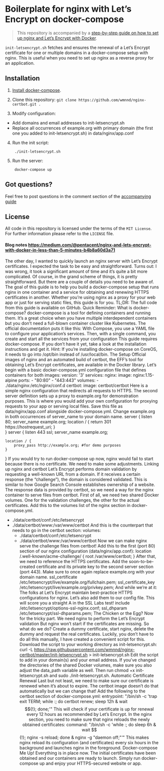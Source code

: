 # Boilerplate for nginx with Let’s Encrypt on docker-compose

> This repository is accompanied by a [step-by-step guide on how to
set up nginx and Let’s Encrypt with Docker](https://medium.com/@pentacent/nginx-and-lets-encrypt-with-docker-in-less-than-5-minutes-b4b8a60d3a71).

`init-letsencrypt.sh` fetches and ensures the renewal of a Let’s
Encrypt certificate for one or multiple domains in a docker-compose
setup with nginx.
This is useful when you need to set up nginx as a reverse proxy for an
application.

## Installation
1. [Install docker-compose](https://docs.docker.com/compose/install/#install-compose).

2. Clone this repository: `git clone https://github.com/wmnnd/nginx-certbot.git .`

3. Modify configuration:
- Add domains and email addresses to init-letsencrypt.sh
- Replace all occurrences of example.org with primary domain (the first one you added to init-letsencrypt.sh) in data/nginx/app.conf

4. Run the init script:

        ./init-letsencrypt.sh

5. Run the server:

        docker-compose up

## Got questions?
Feel free to post questions in the comment section of the [accompanying guide](https://medium.com/@pentacent/nginx-and-lets-encrypt-with-docker-in-less-than-5-minutes-b4b8a60d3a71)

## License
All code in this repository is licensed under the terms of the `MIT License`. For further information please refer to the `LICENSE` file.


#### Blog notes https://medium.com/@pentacent/nginx-and-lets-encrypt-with-docker-in-less-than-5-minutes-b4b8a60d3a71

The other day, I wanted to quickly launch an nginx server with Let’s Encrypt certificates. I expected the task to be easy and straightforward. Turns out: I was wrong, it took a significant amount of time and it’s quite a bit more complicated.
Of course, in the grand scheme of things, it is pretty straightforward. But there are a couple of details you need to be aware of. The goal of this guide is to help you build a docker-compose setup that runs nginx in one container and a service for obtaining and renewing HTTPS certificates in another. Whether you’re using nginx as a proxy for your web app or just for serving static files, this guide is for you.
TL;DR: The full code from this guide is available on GitHub.
Quick Reminder: What is docker-compose?
docker-compose is a tool for defining containers and running them. It’s a great choice when you have multiple interdependent containers but you don’t need a full-blown container cluster like Kubernetes.
The official documentation puts it like this:
With Compose, you use a YAML file to configure your application’s services. Then, with a single command, you create and start all the services from your configuration
This guide requires docker-compose. If you don’t have it yet, take a look at the installation instructions and get it.
Hint: If you’re installing docker-compose on CoreOS, it needs to go into /opt/bin instead of /usr/local/bin.
The Setup
Official images of nginx and an automated build of certbot, the EFF’s tool for obtaining Let’s Encrypt certificates, are available in the Docker library.
Let’s begin with a basic docker-compose.yml configuration file that defines containers for both images:
version: '3'
services:
  nginx:
    image: nginx:1.15-alpine
    ports:
      - "80:80"
      - "443:443"
    volumes:
      - ./data/nginx:/etc/nginx/conf.d
  certbot:
    image: certbot/certbot
Here is a simple nginx configuration that redirects all requests to HTTPS. The second server definition sets up a proxy to example.org for demonstration purposes. This is where you would add your own configuration for proxying requests to your app or serving local files.
Save this file as data/nginx/app.conf alongside docker-compose.yml. Change example.org in both occurrences of server_name to your domain name.
server {
    listen 80;
    server_name example.org;
    location / {
        return 301 https://$host$request_uri;
    }    
}
server {
    listen 443 ssl;
    server_name example.org;
    
    location / {
        proxy_pass http://example.org; #for demo purposes
    }
}
If you would try to run docker-compose up now, nginx would fail to start because there is no certificate. We need to make some adjustments.
Linking up nginx and certbot
Let’s Encrypt performs domain validation by requesting a well-known URL from a domain. If it receives a certain response (the “challenge”), the domain is considered validated. This is similar to how Google Search Console establishes ownership of a website. The response data is provided by certbot, so we need a way for the nginx container to serve files from certbot.
First of all, we need two shared Docker volumes. One for the validation challenges, the other for the actual certificates.
Add this to the volumes list of the nginx section in docker-compose.yml.
- ./data/certbot/conf:/etc/letsencrypt
- ./data/certbot/www:/var/www/certbot
And this is the counterpart that needs to go in the certbot section:
volumes:
  - ./data/certbot/conf:/etc/letsencrypt
  - ./data/certbot/www:/var/www/certbot
Now we can make nginx serve the challenge files from certbot! Add this to the first (port 80) section of our nginx configuration (data/nginx/app.conf):
location /.well-known/acme-challenge/ {
    root /var/www/certbot;
}
After that, we need to reference the HTTPS certificates. Add the soon-to-be-created certificate and its private key to the second server section (port 443). Make sure to once again replace example.org with your domain name.
ssl_certificate /etc/letsencrypt/live/example.org/fullchain.pem;
ssl_certificate_key /etc/letsencrypt/live/example.org/privkey.pem;
And while we’re at it: The folks at Let’s Encrypt maintain best-practice HTTPS configurations for nginx. Let’s also add them to our config file. This will score you a straight A in the SSL Labs test!
include /etc/letsencrypt/options-ssl-nginx.conf;
ssl_dhparam /etc/letsencrypt/ssl-dhparams.pem;
The Chicken or the Egg?
Now for the tricky part. We need nginx to perform the Let’s Encrypt validation But nginx won’t start if the certificates are missing.
So what do we do? Create a dummy certificate, start nginx, delete the dummy and request the real certificates.
Luckily, you don’t have to do all this manually, I have created a convenient script for this.
Download the script to your working directory as init-letsencrypt.sh:
curl -L https://raw.githubusercontent.com/wmnnd/nginx-certbot/master/init-letsencrypt.sh > init-letsencrypt.sh
Edit the script to add in your domain(s) and your email address. If you’ve changed the directories of the shared Docker volumes, make sure you also adjust the data_path variable as well.
Then run chmod +x init-letsencrypt.sh and sudo ./init-letsencrypt.sh.
Automatic Certificate Renewal
Last but not least, we need to make sure our certificate is renewed when it’s about to expire. The certbot image doesn’t do that automatically but we can change that!
Add the following to the certbot section of docker-compose.yml:
entrypoint: "/bin/sh -c 'trap exit TERM; while :; do certbot renew; sleep 12h & wait $${!}; done;'"
This will check if your certificate is up for renewal every 12 hours as recommended by Let’s Encrypt.
In the nginx section, you need to make sure that nginx reloads the newly obtained certificates:
command: "/bin/sh -c 'while :; do sleep 6h & wait $${!}; nginx -s reload; done & nginx -g \"daemon off;\"'"
This makes nginx reload its configuration (and certificates) every six hours in the background and launches nginx in the foreground.
Docker-compose Me Up!
Everything is in place now. The initial certificates have been obtained and our containers are ready to launch. Simply run docker-compose up and enjoy your HTTPS-secured website or app.
